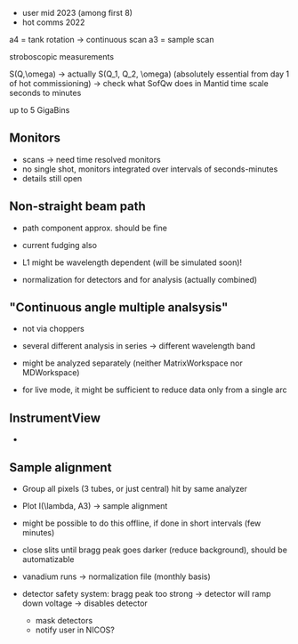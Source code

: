- user mid 2023 (among first 8)
- hot comms 2022

a4 = tank rotation -> continuous scan
a3 = sample scan

stroboscopic measurements

S(Q,\omega) -> actually S(Q_1, Q_2, \omega) (absolutely essential from day 1 of hot commissioning)
  -> check what SofQw does in Mantid
time scale seconds to minutes

up to 5 GigaBins

## Monitors

- scans -> need time resolved monitors
- no single shot, monitors integrated over intervals of seconds-minutes
- details still open

## Non-straight beam path

- path component approx. should be fine
- current fudging also

- L1 might be wavelength dependent (will be simulated soon)!


- normalization for detectors and for analysis (actually combined)

## "Continuous angle multiple analsysis"

- not via choppers
- several different analysis in series -> different wavelength band
- might be analyzed separately (neither MatrixWorkspace nor MDWorkspace)


- for live mode, it might be sufficient to reduce data only from a single arc

## InstrumentView

- 

## Sample alignment

- Group all pixels (3 tubes, or just central) hit by same analyzer
- Plot I(\lambda, A3) -> sample alignment
- might be possible to do this offline, if done in short intervals (few minutes)

- close slits until bragg peak goes darker (reduce background), should be automatizable

- vanadium runs -> normalization file (monthly basis)


- detector safety system: bragg peak too strong -> detector will ramp down voltage -> disables detector
  - mask detectors
  - notify user in NICOS?
